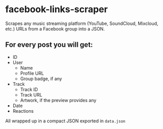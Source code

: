 # facebook-links-scraper
Scrapes any music streaming platform (YouTube, SoundCloud, Mixcloud, etc.) URLs from a Facebook group into a JSON.
## For every post you will get:
- ID
- User
  - Name
  - Profile URL
  - Group badge, if any
- Track
  - Track ID
  - Track URL
  - Artwork, if the preview provides any
- Date
- Reactions

All wrapped up in a compact JSON exported in `data.json`
